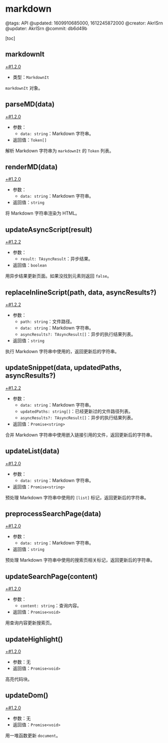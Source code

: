 # markdown

@tags: API
@updated: 1609910685000, 1612245872000
@creator: AkrISrn
@updater: AkrISrn
@commit: db6d49b

[toc]

## markdownIt

[+#1.2.0](/snippets/version-when-last-update.md)

- 类型：`MarkdownIt`

`markdownIt` 对象。

## parseMD(data)

[+#1.2.0](/snippets/version-when-last-update.md)

- 参数：
    - `data: string`：Markdown 字符串。
- 返回值：`Token[]`

解析 Markdown 字符串为 `markdownIt` 的 `Token` 列表。

## renderMD(data)

[+#1.2.0](/snippets/version-when-last-update.md)

- 参数：
    - `data: string`：Markdown 字符串。
- 返回值：`string`

将 Markdown 字符串渲染为 HTML。

## updateAsyncScript(result)

[+#1.2.2](/snippets/version-when-last-update.md)

- 参数：
    - `result: TAsyncResult`：异步结果。
- 返回值：`boolean`

用异步结果更新页面。如果没找到元素则返回 `false`。

## replaceInlineScript(path, data, asyncResults?)

[+#1.2.2](/snippets/version-when-last-update.md)

- 参数：
    - `path: string`：文件路径。
    - `data: string`：Markdown 字符串。
    - `asyncResults?: TAsyncResult[]`：异步[](/docs/inline-script.md "#")的执行结果列表。
- 返回值：`string`

执行 Markdown 字符串中使用的[](/docs/inline-script.md "#")，返回更新后的字符串。

## updateSnippet(data, updatedPaths, asyncResults?)

[+#1.2.2](/snippets/version-when-last-update.md)

- 参数：
    - `data: string`：Markdown 字符串。
    - `updatedPaths: string[]`：已经更新过的文件路径列表。
    - `asyncResults?: TAsyncResult[]`：异步[](/docs/inline-script.md "#")的执行结果列表。
- 返回值：`Promise<string>`

合并 Markdown 字符串中使用嵌入链接引用的文件，返回更新后的字符串。

## updateList(data)

[+#1.2.0](/snippets/version-when-last-update.md)

- 参数：
    - `data: string`：Markdown 字符串。
- 返回值：`Promise<string>`

预处理 Markdown 字符串中使用的 `[list]` 标记，返回更新后的字符串。

## preprocessSearchPage(data)

[+#1.2.0](/snippets/version-when-last-update.md)

- 参数：
    - `data: string`：Markdown 字符串。
- 返回值：`string`

预处理 Markdown 字符串中使用的搜索页相关标记，返回更新后的字符串。

## updateSearchPage(content)

[+#1.2.0](/snippets/version-when-last-update.md)

- 参数：
    - `content: string`：查询内容。
- 返回值：`Promise<void>`

用查询内容更新搜索页。

## updateHighlight()

[+#1.2.0](/snippets/version-when-last-update.md)

- 参数：无
- 返回值：`Promise<void>`

高亮代码块。

## updateDom()

[+#1.2.0](/snippets/version-when-last-update.md)

- 参数：无
- 返回值：`Promise<void>`

用一堆函数更新 `document`。
